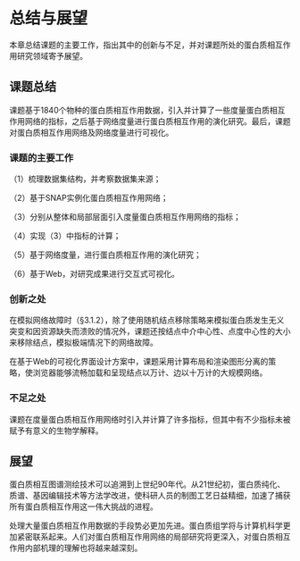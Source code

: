 # 总结与展望

本章总结课题的主要工作，指出其中的创新与不足，并对课题所处的蛋白质相互作用研究领域寄予展望。

## 课题总结

课题基于1840个物种的蛋白质相互作用数据，引入并计算了一些度量蛋白质相互作用网络的指标，之后基于网络度量进行蛋白质相互作用的演化研究。最后，课题对蛋白质相互作用网络及网络度量进行可视化。

### 课题的主要工作

（1）梳理数据集结构，并考察数据集来源；

（2）基于SNAP实例化蛋白质相互作用网络；

（3）分别从整体和局部层面引入度量蛋白质相互作用网络的指标；

（4）实现（3）中指标的计算；

（5）基于网络度量，进行蛋白质相互作用的演化研究；

（6）基于Web，对研究成果进行交互式可视化。

### 创新之处

在模拟网络故障时（§3.1.2），除了使用随机结点移除策略来模拟蛋白质发生无义突变和因资源缺失而溃败的情况外，课题还按结点中介中心性、点度中心性的大小来移除结点，模拟极端情况下的网络故障。

在基于Web的可视化界面设计方案中，课题采用计算布局和渲染图形分离的策略，使浏览器能够流畅加载和呈现结点以万计、边以十万计的大规模网络。

### 不足之处

课题在度量蛋白质相互作用网络时引入并计算了许多指标，但其中有不少指标未被赋予有意义的生物学解释。

## 展望

蛋白质相互图谱测绘技术可以追溯到上世纪90年代。从21世纪初，蛋白质纯化、质谱、基因编辑技术等方法学改进，使科研人员的制图工艺日益精细，加速了捕获所有蛋白质相互作用这一伟大挑战的进程。

处理大量蛋白质相互作用数据的手段势必更加先进。蛋白质组学将与计算机科学更加紧密联系起来。人们对蛋白质相互作用网络的局部研究将更深入，对蛋白质相互作用内部机理的理解也将越来越深刻。